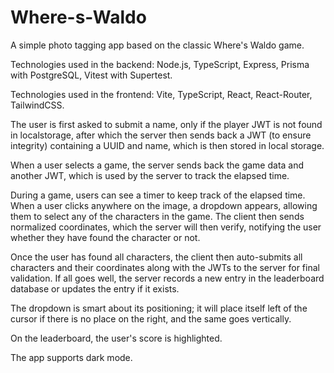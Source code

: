 # Where-s-Waldo

A simple photo tagging app based on the classic Where's Waldo game.

Technologies used in the backend: Node.js, TypeScript, Express, Prisma with PostgreSQL, Vitest with Supertest.

Technologies used in the frontend: Vite, TypeScript, React, React-Router, TailwindCSS.

The user is first asked to submit a name, only if the player JWT is not found in localstorage, after which the server then sends back a JWT (to ensure integrity) containing a UUID and name, which is then stored in local storage.

When a user selects a game, the server sends back the game data and another JWT, which is used by the server to track the elapsed time.

During a game, users can see a timer to keep track of the elapsed time. When a user clicks anywhere on the image, a dropdown appears, allowing them to select any of the characters in the game. The client then sends normalized coordinates, which the server will then verify, notifying the user whether they have found the character or not.

Once the user has found all characters, the client then auto-submits all characters and their coordinates along with the JWTs to the server for final validation. If all goes well, the server records a new entry in the leaderboard database or updates the entry if it exists.

The dropdown is smart about its positioning; it will place itself left of the cursor if there is no place on the right, and the same goes vertically.

On the leaderboard, the user's score is highlighted.

The app supports dark mode.
